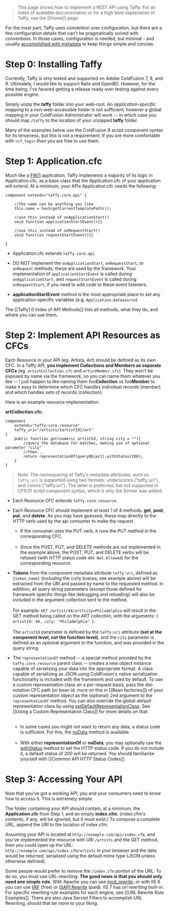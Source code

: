 >This page shows how to implement a REST API using Taffy. For an index of available documentation or for a high level explanation of Taffy, see the [[Home]] page.

For the most part, Taffy uses convention over configuration, but there are a few configuration details that can't be pragmatically solved with conventions. In those cases, configuration is needed, but minimal - and usually [accomplished with metadata](/atuttle/Taffy/wiki/Taffy1.0-Configuration-via-Metadata) to keep things simple and concise.

# Step 0: Installing Taffy

Currently, Taffy is only tested and supported on Adobe ColdFusion 7, 8, and 9. Ultimately, I would like to support Railo and OpenBD. However, for the time being, I've favored getting a release ready over testing against every possible engine.

Simply unzip the **taffy** folder into your web-root. An _application-specific mapping_ to a non-web-accessible folder is not sufficient; however a global mapping in your ColdFusion Administrator will work -- in which case you should map `/taffy` to the location of your unzipped **taffy** folder.

Many of the examples below use the ColdFusion 9 script component syntax for its terseness, but this is not a requirement. If you are more comfortable with `<cf_tags>` then you are free to use them.

# Step 1: Application.cfc

Much like a [FW/1](http://github.com/seancorfield/fw1/) application, Taffy implements a majority of its logic in Application.cfc, as a base class that the Application.cfc of your application will extend. At a minimum, your APIs Application.cfc needs the following:

```cfs
component extends="taffy.core.api" {

	//the name can be anything you like
	this.name = hash(getCurrentTemplatePath());

	//use this instead of onApplicationStart()
	void function applicationStartEvent(){}
	
	//use this instead of onRequestStart()
	void function requestStartEvent(){}

}
```

* Application.cfc extends `taffy.core.api`

* DO NOT implement the `onApplicationStart`, `onRequestStart`, or `onRequest` methods; these are used by the framework. Your implementation of `applicationStartEvent` is called during `onApplicationStart`, and `requestStartEvent` is called during `onRequestStart`, if you need to add code to these event listeners.

* **applicationStartEvent** method is the most appropriate place to set any application-specific variables (e.g. `Application.datasource`).

The [[Taffy1.0 Index of API Methods]] lists all methods, what they do, and where you can use them.

# Step 2: Implement API Resources as CFCs

Each Resource in your API (eg. Artists, Art) should be defined as its own CFC. In a Taffy API, **you implement Collections and Members as separate CFCs** (eg. `artistCollection.cfc` and `artistMember.cfc`). They won't be exposed by name via the framework, so you can name them whatever you like -- I just happen to like naming them foo**Collection** vs foo**Member** to make it easy to determine which CFC handles individual records (member) and which handles sets of records (collection).

Here is an example resource implementation:

**artCollection.cfc:**

```cfs
component 
	extends="taffy.core.resource" 
	taffy_uri="/artists/{artistId}/art"
{
	public function get(numeric artistId, string city = ""){
		//query the database for matches, making use of optional parameter "city"
		//then...
		return representationOf(queryObject).withStatus(200);
	}
}
```

>Note: The namespacing of Taffy's metadata attributes, such as `taffy_uri` is supported using two formats: underscores ("taffy_uri"), and colons ("taffy:uri"). The latter is preferred, but not supported in CF9.01 script component syntax, which is why the former was added.

* Each Resource CFC extends `taffy.core.resource`.

* Each Resource CFC should implement _at least 1_ of 4 methods: **get**, **post**, **put**, and **delete**. As you may have guessed, these map directly to the HTTP verb used by the api consumer to make the request.<br/>
  * If the consumer uses the PUT verb, it runs the PUT method in the corresponding CFC. <br/><br/>
  * Since the POST, PUT, and DELETE methods are not implemented in the example above, the POST, PUT, and DELETE verbs will be refused (with HTTP status code `405 Not Allowed`) for the corresponding resource.

* **Tokens** from the component metadata attribute `taffy:uri`, defined as `{token_name}` (including the curly braces, see example above) will be extracted from the URI and passed by name to the requested method. In addition, all query string parameters (except those defined for framework specific things like debugging and reloading) will also be included in the argument collection sent to the method. <br/><br/>For example: `GET /artist/44/art?city=Philadelphia` will result in the GET method being called on the _ART collection_, with the arguments: `{ artistId: 44, city: "Philadelphia" }`.<br/><br/>The `artistId` parameter is defined by the `taffy:uri` attribute **(set at the component level, not the function level)**, and the `city` parameter is defined as an optional argument to the function, and was provided in the query string.

* The `representationOf` method -- a special method provided by the `taffy.core.resource` parent class -- creates a new object instance capable of serializing your data into the appropriate format. A class capable of serializing as JSON using ColdFusion's native serialization functionality is included with the framework and used by default. To use a custom representation class on a per-request basis, pass the dot-notation CFC path (or bean id; more on this in [[Bean factories]]) of your custom representation object as the (optional) 2nd argument to the `representationOf` method. You can also override the global default representation class by using [setDefaultRepresentationClass](/atuttle/Taffy/wiki/Taffy1.0-Index-of-API-Methods). See [[Using a Custom Representation Class]] for more details on that.<br/><br/>
  * In some cases you might not want to return any data, a status code is sufficient. For this, the [noData](/atuttle/Taffy/wiki/Taffy1.0-Index-of-API-Methods) method is available.<br/><br/>
  * With either **representationOf** or **noData**, you may optionally use the [withStatus](/atuttle/Taffy/wiki/Taffy1.0-Index-of-API-Methods) method to set the HTTP status code. If you do not include it, a default status of 200 will be returned. You should familiarize yourself with [[Common API HTTP Status Codes]].

# Step 3: Accessing Your API

Now that you've got a working API, you and your consumers need to know how to access it. This is extremely simple.

The folder containing your API should contain, at a minimum, the **Application.cfc** from Step 1, and an empty **index.cfm**. (index.cfm's contents, if any, will be ignored, but it must exist.) To compose a complete URL, append the URI to the location of index.cfm.

Assuming your API is located at `http://example.com/api/index.cfm`, and you've implemented the resource with URI `/artists` and the GET method, then you could open up the URL: `http://example.com/api/index.cfm/artists` in your browser and the data would be returned, serialized using the default mime type (JSON unless otherwise defined).

Some people would prefer to remove the `/index.cfm` portion of the URL. To do so, you must use URL-rewriting. **The good news is that you should only need one simple rule.** With Apache you can use [mod_rewrite](http://httpd.apache.org/docs/2.2/mod/mod_rewrite.html), or with IIS 6 you can use [IIRF](http://iirf.codeplex.com/) (free) or [ISAPI Rewrite](http://www.isapirewrite.com/) (paid). IIS 7 has url rewriting built-in. For specific rewriting rule examples for each engine, see [[URL Rewrite Rule Examples]]. There are also Java Servlet Filters to accomplish URL Rewriting, should that be more to your liking.